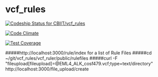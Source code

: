 # vcf_rules

[ ![Codeship Status for CBIIT/vcf_rules](https://codeship.com/projects/90adf210-f295-0132-0361-7ec9b9682570/status?branch=master)](https://codeship.com/projects/85203)

[![Code Climate](https://codeclimate.com/github/CBIIT/vcf_rules/badges/gpa.svg)](https://codeclimate.com/github/CBIIT/vcf_rules)

[![Test Coverage](https://codeclimate.com/github/CBIIT/vcf_rules/badges/coverage.svg)](https://codeclimate.com/github/CBIIT/vcf_rules/coverage)

#####http://localhost:3000/rule/index for a list of Rule Files
#####cd ~/git/vcf_rules/vcf_ruler/public/rulefiles
#####curl -F "fileupload[fileupload]=@EML4_ALK_cosf479.vcf;type=text/directory" http://localhost:3000/file_upload/create
